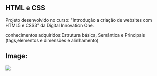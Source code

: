 ## HTML e CSS

Projeto desenvolvido no curso: "Introdução a criação de websites com HTML5 e CSS3" da Digital Innovation One. 


conhecimentos adquiridos:Estrutura básica, Semântica e Principais (tags,elementos e dimensões e alinhamento)


## Image: 



<img src=".\bens\img\imagem.site.png _"  />

